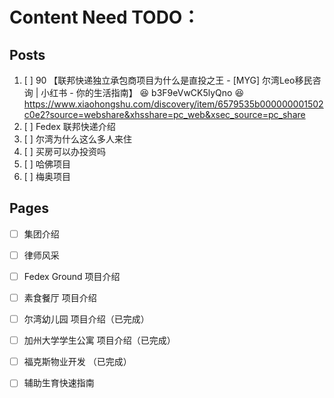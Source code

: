 # Content Need TODO：

## Posts

1. [ ] 90 【联邦快递独立承包商项目为什么是直投之王 - [MYG] 尔湾Leo移民咨询 | 小红书 - 你的生活指南】 😆 b3F9eVwCK5lyQno 😆 https://www.xiaohongshu.com/discovery/item/6579535b000000001502c0e2?source=webshare&xhsshare=pc_web&xsec_source=pc_share
2. [ ] Fedex 联邦快递介绍
3. [ ] 尔湾为什么这么多人来住
4. [ ] 买房可以办投资吗
5. [ ] 哈佛项目
6. [ ] 梅奥项目

## Pages

- [ ] 集团介绍
- [ ] 律师风采

- [ ] Fedex Ground 项目介绍
- [ ] 素食餐厅 项目介绍

- [ ] 尔湾幼儿园 项目介绍（已完成）
- [ ] 加州大学学生公寓 项目介绍（已完成）

- [ ] 福克斯物业开发 （已完成）
- [ ] 辅助生育快速指南
